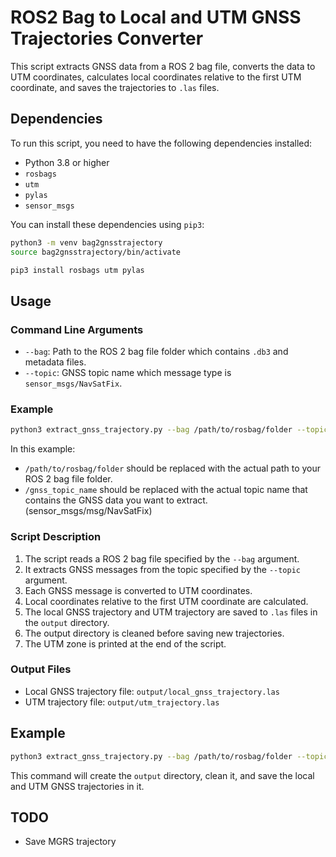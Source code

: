 
# ROS2 Bag to Local and UTM GNSS Trajectories Converter

This script extracts GNSS data from a ROS 2 bag file, converts the data to UTM coordinates, calculates local coordinates relative to the first UTM coordinate, and saves the trajectories to `.las` files.

## Dependencies

To run this script, you need to have the following dependencies installed:

- Python 3.8 or higher
- `rosbags`
- `utm`
- `pylas`
- `sensor_msgs`

You can install these dependencies using `pip3`:

```sh
python3 -m venv bag2gnsstrajectory
source bag2gnsstrajectory/bin/activate

pip3 install rosbags utm pylas
```

## Usage

### Command Line Arguments

- `--bag`: Path to the ROS 2 bag file folder which contains `.db3` and metadata files.
- `--topic`: GNSS topic name which message type is `sensor_msgs/NavSatFix`.

### Example

```sh
python3 extract_gnss_trajectory.py --bag /path/to/rosbag/folder --topic /gnss_topic_name
```

In this example:
- `/path/to/rosbag/folder` should be replaced with the actual path to your ROS 2 bag file folder.
- `/gnss_topic_name` should be replaced with the actual topic name that contains the GNSS data you want to extract. (sensor_msgs/msg/NavSatFix)

### Script Description

1. The script reads a ROS 2 bag file specified by the `--bag` argument.
2. It extracts GNSS messages from the topic specified by the `--topic` argument.
3. Each GNSS message is converted to UTM coordinates.
4. Local coordinates relative to the first UTM coordinate are calculated.
5. The local GNSS trajectory and UTM trajectory are saved to `.las` files in the `output` directory.
6. The output directory is cleaned before saving new trajectories.
7. The UTM zone is printed at the end of the script.

### Output Files

- Local GNSS trajectory file: `output/local_gnss_trajectory.las`
- UTM trajectory file: `output/utm_trajectory.las`

## Example

```sh
python3 extract_gnss_trajectory.py --bag /path/to/rosbag/folder --topic /gnss_topic_name
```

This command will create the `output` directory, clean it, and save the local and UTM GNSS trajectories in it.

## TODO

- Save MGRS trajectory
